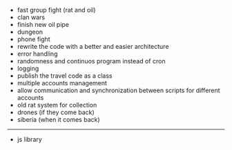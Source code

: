 * fast group fight (rat and oil)
* clan wars
* finish new oil pipe
* dungeon
* phone fight
* rewrite the code with a better and easier architecture
* error handling
* randomness and continuos program instead of cron
* logging
* publish the travel code as a class
* multiple accounts management
* allow communication and synchronization between scripts for different accounts
* old rat system for collection
* drones (if they come back)
* siberia (when it comes back)

---------------------------------
* js library
